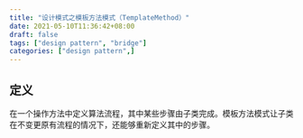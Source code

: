 ```yaml
---
title: "设计模式之模板方法模式（TemplateMethod）"
date: 2021-05-10T11:36:42+08:00
draft: false
tags: ["design pattern", "bridge"]
categories: ["design pattern",]
---
```


## 定义

在一个操作方法中定义算法流程，其中某些步骤由子类完成。模板方法模式让子类在不变更原有流程的情况下，还能够重新定义其中的步骤。